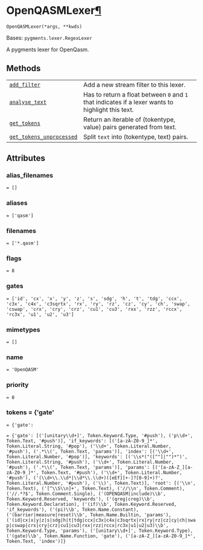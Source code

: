# OpenQASMLexer[¶](#openqasmlexer "Permalink to this headline")

<span id="undefined" />

`OpenQASMLexer(*args, **kwds)`

Bases: `pygments.lexer.RegexLexer`

A pygments lexer for OpenQasm.

## Methods

|                                                                                                                                                                                  |                                                                                                   |
| -------------------------------------------------------------------------------------------------------------------------------------------------------------------------------- | ------------------------------------------------------------------------------------------------- |
| [`add_filter`](qiskit.qasm.OpenQASMLexer.add_filter#qiskit.qasm.OpenQASMLexer.add_filter "qiskit.qasm.OpenQASMLexer.add_filter")                                                 | Add a new stream filter to this lexer.                                                            |
| [`analyse_text`](qiskit.qasm.OpenQASMLexer.analyse_text#qiskit.qasm.OpenQASMLexer.analyse_text "qiskit.qasm.OpenQASMLexer.analyse_text")                                         | Has to return a float between `0` and `1` that indicates if a lexer wants to highlight this text. |
| [`get_tokens`](qiskit.qasm.OpenQASMLexer.get_tokens#qiskit.qasm.OpenQASMLexer.get_tokens "qiskit.qasm.OpenQASMLexer.get_tokens")                                                 | Return an iterable of (tokentype, value) pairs generated from text.                               |
| [`get_tokens_unprocessed`](qiskit.qasm.OpenQASMLexer.get_tokens_unprocessed#qiskit.qasm.OpenQASMLexer.get_tokens_unprocessed "qiskit.qasm.OpenQASMLexer.get_tokens_unprocessed") | Split `text` into (tokentype, text) pairs.                                                        |

## Attributes

<span id="undefined" />

### alias\_filenames

`= []`

<span id="undefined" />

### aliases

`= ['qasm']`

<span id="undefined" />

### filenames

`= ['*.qasm']`

<span id="undefined" />

### flags

`= 8`

<span id="undefined" />

### gates

`= ['id', 'cx', 'x', 'y', 'z', 's', 'sdg', 'h', 't', 'tdg', 'ccx', 'c3x', 'c4x', 'c3sqrtx', 'rx', 'ry', 'rz', 'cz', 'cy', 'ch', 'swap', 'cswap', 'crx', 'cry', 'crz', 'cu1', 'cu3', 'rxx', 'rzz', 'rccx', 'rc3x', 'u1', 'u2', 'u3']`

<span id="undefined" />

### mimetypes

`= []`

<span id="undefined" />

### name

`= 'OpenQASM'`

<span id="undefined" />

### priority

`= 0`

<span id="undefined" />

### tokens = \{'gate'

`= {'gate':`

`= {'gate': [('[unitary\\d+]', Token.Keyword.Type, '#push'), ('p\\d+', Token.Text, '#push')], 'if_keywords': [('[a-zA-Z0-9_]*', Token.Literal.String, '#pop'), ('\\d+', Token.Literal.Number, '#push'), ('.*\\(', Token.Text, 'params')], 'index': [('\\d+', Token.Literal.Number, '#pop')], 'keywords': [('\\s*("([^"]|"")*")', Token.Literal.String, '#push'), ('\\d+', Token.Literal.Number, '#push'), ('.*\\(', Token.Text, 'params')], 'params': [('[a-zA-Z_][a-zA-Z0-9_]*', Token.Text, '#push'), ('\\d+', Token.Literal.Number, '#push'), ('(\\d+\\.\\d*|\\d*\\.\\d+)([eEf][+-]?[0-9]+)?', Token.Literal.Number, '#push'), ('\\)', Token.Text)], 'root': [('\\n', Token.Text), ('[^\\S\\n]+', Token.Text), ('//\\n', Token.Comment), ('//.*?$', Token.Comment.Single), ('(OPENQASM|include)\\b', Token.Keyword.Reserved, 'keywords'), ('(qreg|creg)\\b', Token.Keyword.Declaration), ('(if)\\b', Token.Keyword.Reserved, 'if_keywords'), ('(pi)\\b', Token.Name.Constant), ('(barrier|measure|reset)\\b', Token.Name.Builtin, 'params'), ('(id|cx|x|y|z|s|sdg|h|t|tdg|ccx|c3x|c4x|c3sqrtx|rx|ry|rz|cz|cy|ch|swap|cswap|crx|cry|crz|cu1|cu3|rxx|rzz|rccx|rc3x|u1|u2|u3)\\b', Token.Keyword.Type, 'params'), ('[unitary\\d+]', Token.Keyword.Type), ('(gate)\\b', Token.Name.Function, 'gate'), ('[a-zA-Z_][a-zA-Z0-9_]*', Token.Text, 'index')]}`
